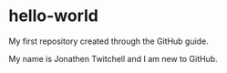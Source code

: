 # hello-world
My first repository created through the GitHub guide.

My name is Jonathen Twitchell and I am new to GitHub.
